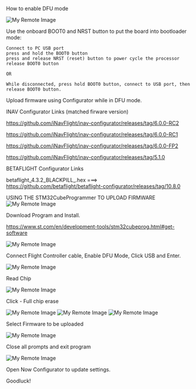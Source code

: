 How to enable DFU mode

![My Remote Image](https://github.com/EonClaw/DIY-Flight-Controller-STM32F411CEU6/blob/main/images/bluepill_button.jpg?dl=0)

Use the onboard BOOT0 and NRST button to put the board into bootloader mode:

    Connect to PC USB port
    press and hold the BOOT0 button
    press and release NRST (reset) button to power cycle the processor
    release BOOT0 button
    
    OR
    
    While disconnected, press hold BOOT0 button, connect to USB port, then release BOOT0 button.

Upload firmware using Configurator while in DFU mode.


INAV Configurator Links (matched firware version)

https://github.com/iNavFlight/inav-configurator/releases/tag/6.0.0-RC2 

https://github.com/iNavFlight/inav-configurator/releases/tag/6.0.0-RC1

https://github.com/iNavFlight/inav-configurator/releases/tag/6.0.0-FP2

https://github.com/iNavFlight/inav-configurator/releases/tag/5.1.0


BETAFLIGHT Configurator Links

betaflight_4.3.2_BLACKPILL_.hex ===>  https://github.com/betaflight/betaflight-configurator/releases/tag/10.8.0


USING THE STM32CubeProgrammer TO UPLOAD FIRMWARE
![My Remote Image](https://github.com/EonClaw/DIY-Flight-Controller-STM32F411CEU6/blob/main/images/upload-1.png?dl=0)


Download Program and lnstall.

https://www.st.com/en/development-tools/stm32cubeprog.html#get-software

![My Remote Image](https://github.com/EonClaw/DIY-Flight-Controller-STM32F411CEU6/blob/main/images/upload-2AA-dl.png?dl=0)


Connect Flight Controller cable, Enable DFU Mode, Click USB and Enter.

![My Remote Image](https://github.com/EonClaw/DIY-Flight-Controller-STM32F411CEU6/blob/main/images/upload-3-connectusbA.png?dl=0)

Read Chip

![My Remote Image](https://github.com/EonClaw/DIY-Flight-Controller-STM32F411CEU6/blob/main/images/upload-4A.png?dl=0)

Click - Full chip erase

![My Remote Image](https://github.com/EonClaw/DIY-Flight-Controller-STM32F411CEU6/blob/main/images/upload-5A.png?dl=0)
![My Remote Image](https://github.com/EonClaw/DIY-Flight-Controller-STM32F411CEU6/blob/main/images/upload-6A.png?dl=0)
![My Remote Image](https://github.com/EonClaw/DIY-Flight-Controller-STM32F411CEU6/blob/main/images/upload-7.png?dl=0)

Select Firmware to be uploaded

![My Remote Image](https://github.com/EonClaw/DIY-Flight-Controller-STM32F411CEU6/blob/main/images/upload-8A.png?dl=0)

Close all prompts and exit program

![My Remote Image](https://github.com/EonClaw/DIY-Flight-Controller-STM32F411CEU6/blob/main/images/upload-9A.png?dl=0)


Open Now Configurator to update settings.

Goodluck!




